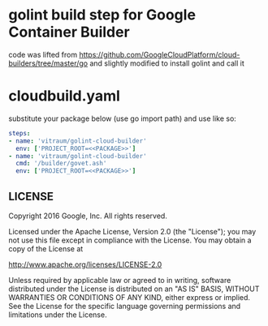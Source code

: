 # golint build step for Google Container Builder

code was lifted from https://github.com/GoogleCloudPlatform/cloud-builders/tree/master/go
and slightly modified to install golint and call it

# cloudbuild.yaml

substitute your package below (use go import path) and use like so:

```yaml
steps:
- name: 'vitraum/golint-cloud-builder'
  env: ['PROJECT_ROOT=<<PACKAGE>>']
- name: 'vitraum/golint-cloud-builder'
  cmd: '/builder/govet.ash'
  env: ['PROJECT_ROOT=<<PACKAGE>>']
```

## LICENSE

Copyright 2016 Google, Inc. All rights reserved.

Licensed under the Apache License, Version 2.0 (the "License");
you may not use this file except in compliance with the License.
You may obtain a copy of the License at

   http://www.apache.org/licenses/LICENSE-2.0

Unless required by applicable law or agreed to in writing, software
distributed under the License is distributed on an "AS IS" BASIS,
WITHOUT WARRANTIES OR CONDITIONS OF ANY KIND, either express or implied.
See the License for the specific language governing permissions and
limitations under the License.
